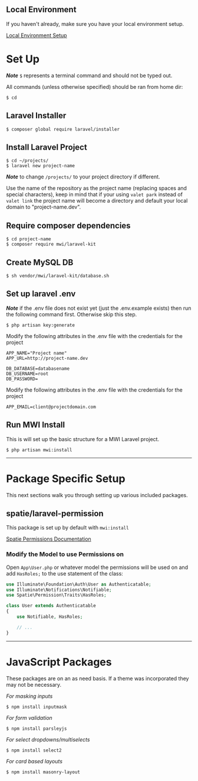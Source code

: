 ## Local Environment
If you haven't already, make sure you have your local environment setup.

[Local Environment Setup](https://github.com/MidwesternInteractive/local-environment)

# Set Up
__*Note*__ `$` represents a terminal command and should not be typed out.

All commands (unless otherwise specified) should be ran from home dir:
```shell
$ cd
```

## Laravel Installer
```shell
$ composer global require laravel/installer
```

## Install Laravel Project
```shell
$ cd ~/projects/
$ laravel new project-name
```
__*Note*__ to change `/projects/` to your project directory if different.

Use the name of the repository as the project name (replacing spaces and special characters), keep in mind that if your using `valet park` instead of `valet link` the project name will become a directory and default your local domain to "project-name.dev".

## Require composer dependencies
```shell
$ cd project-name
$ composer require mwi/laravel-kit
```

## Create MySQL DB
```shell
$ sh vendor/mwi/laravel-kit/database.sh
```

## Set up laravel .env
__*Note*__ if the .env file does not exist yet (just the .env.example exists) then run the following command first. Otherwise skip this step.
```shell
$ php artisan key:generate
```

Modify the following attributes in the .env file with the credentials for the project
```
APP_NAME="Project name"
APP_URL=http://project-name.dev

DB_DATABASE=databasename
DB_USERNAME=root
DB_PASSWORD=
```

Modify the following attributes in the .env file with the credentials for the project
```
APP_EMAIL=client@projectdomain.com
```

## Run MWI Install
This is will set up the basic structure for a MWI Laravel project.
```shell
$ php artisan mwi:install
```

---

# Package Specific Setup
This next sections walk you through setting up various included packages.

## spatie/laravel-permission

This package is set up by default with `mwi:install`

[Spatie Permissions Documentation](https://github.com/spatie/laravel-permission)


### Modify the Model to use Permissions on
Open `App\User.php` or whatever model the permissions will be used on and add `HasRoles;` to the use statement of the class:
```php
use Illuminate\Foundation\Auth\User as Authenticatable;
use Illuminate\Notifications\Notifiable;
use Spatie\Permission\Traits\HasRoles;

class User extends Authenticatable
{
    use Notifiable, HasRoles;

    // ...
}
```

---

# JavaScript Packages
These packages are on an as need basis. If a theme was incorporated they may not be necessary.

*For masking inputs*
```shell
$ npm install inputmask
```

*For form validation*
```shell
$ npm install parsleyjs
```

*For select dropdowns/multiselects*
```shell
$ npm install select2
```

*For card based layouts*
```shell
$ npm install masonry-layout
```
